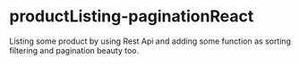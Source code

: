 # productListing-paginationReact
Listing some product by using Rest Api and adding some function as sorting filtering and pagination beauty too.
